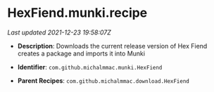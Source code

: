 # HexFiend.munki.recipe

_Last updated 2021-12-23 19:58:07Z_

- **Description**: Downloads the current release version of Hex Fiend creates a package and imports it into Munki

- **Identifier**: `com.github.michalmmac.munki.HexFiend`

- **Parent Recipes**: `com.github.michalmmac.download.HexFiend`